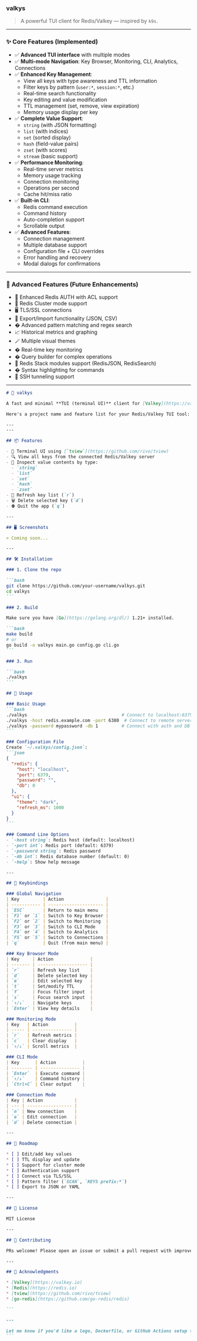 
###  valkys

> A powerful TUI client for Redis/Valkey — inspired by `k9s`.

---

### ✨ **Core Features** (Implemented)

* ✅ **Advanced TUI interface** with multiple modes
* ✅ **Multi-mode Navigation**: Key Browser, Monitoring, CLI, Analytics, Connections
* ✅ **Enhanced Key Management**:
  * View all keys with type awareness and TTL information
  * Filter keys by pattern (`user:*`, `session:*`, etc.)
  * Real-time search functionality
  * Key editing and value modification
  * TTL management (set, remove, view expiration)
  * Memory usage display per key
* ✅ **Complete Value Support**:
  * `string` (with JSON formatting)
  * `list` (with indices)
  * `set` (sorted display)
  * `hash` (field-value pairs)
  * `zset` (with scores)
  * `stream` (basic support)
* ✅ **Performance Monitoring**:
  * Real-time server metrics
  * Memory usage tracking
  * Connection monitoring
  * Operations per second
  * Cache hit/miss ratio
* ✅ **Built-in CLI**:
  * Redis command execution
  * Command history
  * Auto-completion support
  * Scrollable output
* ✅ **Advanced Features**:
  * Connection management
  * Multiple database support
  * Configuration file + CLI overrides
  * Error handling and recovery
  * Modal dialogs for confirmations

---

### 🧩 **Advanced Features** (Future Enhancements)

* 🔐 Enhanced Redis AUTH with ACL support
* 🧰 Redis Cluster mode support
* 🖥 TLS/SSL connections
* 💾 Export/Import functionality (JSON, CSV)
* � Advanced pattern matching and regex search
* 📈 Historical metrics and graphing
* 🪄 Multiple visual themes
* � Real-time key monitoring
* � Query builder for complex operations
* 🧪 Redis Stack modules support (RedisJSON, RedisSearch)
* � Syntax highlighting for commands
* 🔗 SSH tunneling support

---

````markdown
# 🔧 valkys

A fast and minimal **TUI (terminal UI)** client for [Valkey](https://valkey.io) and Redis, inspired by [`k9s`](https://github.com/derailed/k9s). Built with Go and `tview`, `valkys` gives you a real-time interactive interface to explore keys and manage data across all Redis types.

Here's a project name and feature list for your Redis/Valkey TUI tool:

---
---

## 📦 Features

- 🚀 Terminal UI using [`tview`](https://github.com/rivo/tview)
- 🔍 View all keys from the connected Redis/Valkey server
- 📂 Inspect value contents by type:
  - `string`
  - `list`
  - `set`
  - `hash`
  - `zset`
- 🔄 Refresh key list (`r`)
- 🗑️ Delete selected key (`d`)
- ⛔ Quit the app (`q`)

---

## 🖥️ Screenshots

> Coming soon...

---

## 🛠 Installation

### 1. Clone the repo

```bash
git clone https://github.com/your-username/valkys.git
cd valkys
```

### 2. Build

Make sure you have [Go](https://golang.org/dl/) 1.21+ installed.

```bash
make build
# or
go build -o valkys main.go config.go cli.go
```

### 3. Run

```bash
./valkys
```

## 🚀 Usage

### Basic Usage
```bash
./valkys                                    # Connect to localhost:6379
./valkys -host redis.example.com -port 6380  # Connect to remote server
./valkys -password mypassword -db 1         # Connect with auth and DB selection
```

### Configuration File
Create `~/.valkys/config.json`:
```json
{
  "redis": {
    "host": "localhost",
    "port": 6379,
    "password": "",
    "db": 0
  },
  "ui": {
    "theme": "dark",
    "refresh_ms": 1000
  }
}
```

### Command Line Options
- `-host string`: Redis host (default: localhost)
- `-port int`: Redis port (default: 6379)
- `-password string`: Redis password
- `-db int`: Redis database number (default: 0)
- `-help`: Show help message

---

## 🎯 Keybindings

### Global Navigation
| Key         | Action                |
| ----------- | --------------------- |
| `ESC`       | Return to main menu   |
| `F1` or `1` | Switch to Key Browser |
| `F2` or `2` | Switch to Monitoring  |
| `F3` or `3` | Switch to CLI Mode    |
| `F4` or `4` | Switch to Analytics   |
| `F5` or `5` | Switch to Connections |
| `q`         | Quit (from main menu) |

### Key Browser Mode
| Key     | Action              |
| ------- | ------------------- |
| `r`     | Refresh key list    |
| `d`     | Delete selected key |
| `e`     | Edit selected key   |
| `t`     | Set/modify TTL      |
| `f`     | Focus filter input  |
| `s`     | Focus search input  |
| `↑/↓`   | Navigate keys       |
| `Enter` | View key details    |

### Monitoring Mode
| Key   | Action          |
| ----- | --------------- |
| `r`   | Refresh metrics |
| `c`   | Clear display   |
| `↑/↓` | Scroll metrics  |

### CLI Mode
| Key      | Action          |
| -------- | --------------- |
| `Enter`  | Execute command |
| `↑/↓`    | Command history |
| `Ctrl+C` | Clear output    |

### Connection Mode
| Key | Action            |
| --- | ----------------- |
| `n` | New connection    |
| `e` | Edit connection   |
| `d` | Delete connection |

---

## 🔮 Roadmap

* [ ] Edit/add key values
* [ ] TTL display and update
* [ ] Support for cluster mode
* [ ] Authentication support
* [ ] Connect via TLS/SSL
* [ ] Pattern filter (`SCAN`, `KEYS prefix:*`)
* [ ] Export to JSON or YAML

---

## 📄 License

MIT License

---

## 🤝 Contributing

PRs welcome! Please open an issue or submit a pull request with improvements or feature additions.

---

## 🙌 Acknowledgments

* [Valkey](https://valkey.io)
* [Redis](https://redis.io)
* [tview](https://github.com/rivo/tview)
* [go-redis](https://github.com/go-redis/redis)

```

---

Let me know if you'd like a logo, Dockerfile, or GitHub Actions setup to go with this!
```
